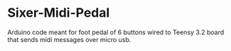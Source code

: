 # Sixer-Midi-Pedal
Arduino code meant for foot pedal of 6 buttons wired to Teensy 3.2 board that sends midi messages over micro usb.
